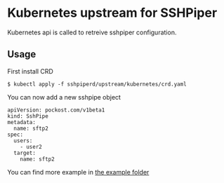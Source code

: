 # Kubernetes upstream for SSHPiper

Kubernetes api is called to retreive sshpiper configuration.

## Usage

First install CRD

```
$ kubectl apply -f sshpiperd/upstream/kubernetes/crd.yaml
```

You can now add a new sshpipe object

```
apiVersion: pockost.com/v1beta1
kind: SshPipe
metadata:
  name: sftp2
spec:
  users:
    - user2
  target:
    name: sftp2
```

You can find more example in [the example folder](sshpiperd/kubernetes/example)
